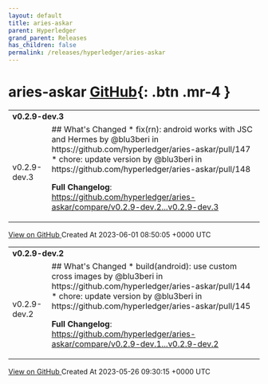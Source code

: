```yaml
---
layout: default
title: aries-askar
parent: Hyperledger
grand_parent: Releases
has_children: false
permalink: /releases/hyperledger/aries-askar
---
```


# aries-askar <span class="fs-3 right-align">[GitHub](https://github.com/hyperledger/aries-askar){: .btn .mr-4 }</span>


<div>
    <table>
        <tr>
            <td colspan="2">
                <b>
                    v0.2.9-dev.3
                </b>
            </td>
        </tr>
        <tr>
            <td>
                <span class="chip">
                    v0.2.9-dev.3
                </span>
            </td>
            <td>
                ## What's Changed
* fix(rn): android works with JSC and Hermes by @blu3beri in https://github.com/hyperledger/aries-askar/pull/147
* chore: update version by @blu3beri in https://github.com/hyperledger/aries-askar/pull/148


**Full Changelog**: https://github.com/hyperledger/aries-askar/compare/v0.2.9-dev.2...v0.2.9-dev.3
            </td>
        </tr>
    </table>
    <a href="https://github.com/hyperledger/aries-askar/releases/tag/v0.2.9-dev.3" class=".btn">
        View on GitHub
    </a>
    <span class="right-align">
        Created At 2023-06-01 08:50:05 +0000 UTC
    </span>
</div>

<div>
    <table>
        <tr>
            <td colspan="2">
                <b>
                    v0.2.9-dev.2
                </b>
            </td>
        </tr>
        <tr>
            <td>
                <span class="chip">
                    v0.2.9-dev.2
                </span>
            </td>
            <td>
                ## What's Changed
* build(android): use custom cross images by @blu3beri in https://github.com/hyperledger/aries-askar/pull/144
* chore: update version by @blu3beri in https://github.com/hyperledger/aries-askar/pull/145


**Full Changelog**: https://github.com/hyperledger/aries-askar/compare/v0.2.9-dev.1...v0.2.9-dev.2
            </td>
        </tr>
    </table>
    <a href="https://github.com/hyperledger/aries-askar/releases/tag/v0.2.9-dev.2" class=".btn">
        View on GitHub
    </a>
    <span class="right-align">
        Created At 2023-05-26 09:30:15 +0000 UTC
    </span>
</div>

